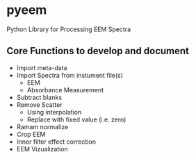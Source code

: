 # pyeem
Python Library for Processing EEM Spectra

## Core Functions to develop and document
* Import meta-data
* Import Spectra from instument file(s)
   - EEM
   - Absorbance Measurement
* Subtract blanks
* Remove Scatter
  - Using interpolation
  - Replace with fixed value (i.e. zero)
* Ramam normalize
* Crop EEM
* Inner filter effect correction
* EEM Vizualization
